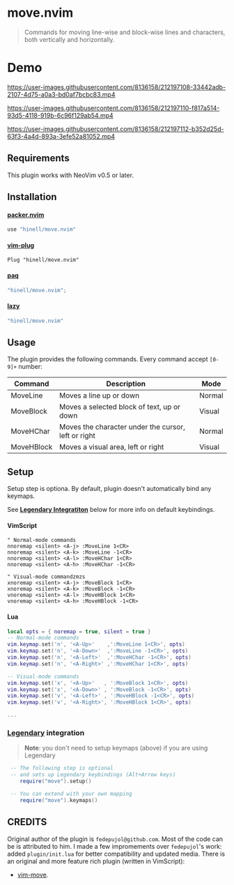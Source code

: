 # move.nvim

> Commands for moving line-wise and block-wise lines and characters, both vertically and horizontally.

# Demo
https://user-images.githubusercontent.com/8136158/212197108-33442adb-2107-4d75-a0a3-bd0af7bcbc83.mp4

https://user-images.githubusercontent.com/8136158/212197110-f817a514-93d5-4118-919b-6c96f129ab54.mp4

https://user-images.githubusercontent.com/8136158/212197112-b352d25d-63f3-4a4d-893a-3efe52a81052.mp4

## Requirements

This plugin works with NeoVim v0.5 or later.

## Installation
#### [packer.nvim](https://github.com/wbthomason/packer.nvim)
``` lua
use "hinell/move.nvim"
```

#### [vim-plug](https://github.com/junegunn/vim-plug)

``` vim
Plug "hinell/move.nvim"
```

#### [paq](https://github.com/savq/paq-nvim)

``` lua
"hinell/move.nvim";
```
#### [lazy](https://github.com/folke/lazy.nvim)


```lua
"hinell/move.nvim"
```

## Usage

The plugin provides the following commands. Every command accept `[0-9]+` number:

| Command    | Description | Mode |
|------------|-------------|------|
| MoveLine   | Moves a line up or down | Normal |
| MoveBlock  | Moves a selected block of text, up or down | Visual |
| MoveHChar  | Moves the character under the cursor, left or right | Normal |
| MoveHBlock | Moves a visual area, left or right | Visual |

## Setup

Setup step is optiona. By default, plugin doesn't automatically bind any keymaps.

See [**Legendary Integratiton**](#Legendary_Integraiton) below for more info on default keybindings.

#### VimScript

``` vim-script
" Normal-mode commands
nnoremap <silent> <A-j> :MoveLine 1<CR>
nnoremap <silent> <A-k> :MoveLine -1<CR>
nnoremap <silent> <A-l> :MoveHChar 1<CR>
nnoremap <silent> <A-h> :MoveHChar -1<CR>

" Visual-mode commandzmzs
xnoremap <silent> <A-j> :MoveBlock 1<CR>
xnoremap <silent> <A-k> :MoveBlock -1<CR>
vnoremap <silent> <A-l> :MoveHBlock 1<CR>
vnoremap <silent> <A-h> :MoveHBlock -1<CR>
```

#### Lua

``` lua
local opts = { noremap = true, silent = true }
-- Normal-mode commands
vim.keymap.set('n', '<A-Up>'    ,':MoveLine 1<CR>', opts)
vim.keymap.set('n', '<A-Down>'  ,':MoveLine -1<CR>', opts)
vim.keymap.set('n', '<A-Left>'  ,':MoveHChar -1<CR>', opts)
vim.keymap.set('n', '<A-Right>' ,':MoveHChar 1<CR>', opts)

-- Visual-mode commands
vim.keymap.set('x', '<A-Up>'   , ':MoveBlock 1<CR>', opts)
vim.keymap.set('x', '<A-Down>' , ':MoveBlock -1<CR>', opts)
vim.keymap.set('v', '<A-Left>' , ':MoveHBlock -1<CR>', opts)
vim.keymap.set('v', '<A-Right>', ':MoveHBlock 1<CR>', opts)

...

```


### [Legendary](https://github.com/mrjones2014/legendary.nvim#quickstart) integration
> **Note**: you don't need to setup keymaps (above) if you are using Legendary

```lua
 -- The following step is optional
 -- and sets up Legendary keybindings (Alt+Arrow keys) 
    require("move").setup()

 -- You can extend with your own mapping
    require("move").keymaps()
```

## CREDITS

Original author of the plugin is `fedepujol@github.com`. Most of the code can be is attributed to him.
I made a few impromements over `fedepujol`'s work: added `plugin/init.lua` for better compatibility and updated media.
There is an original and more feature rich plugin (written in VimScript): 
- [vim-move](https://github.com/matze/vim-move).
